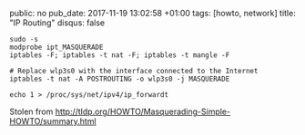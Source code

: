 public: no
pub_date: 2017-11-19 13:02:58 +01:00
tags: [howto, network]
title: "IP Routing"
disqus: false

    sudo -s
    modprobe ipt_MASQUERADE
    iptables -F; iptables -t nat -F; iptables -t mangle -F

    # Replace wlp3s0 with the interface connected to the Internet
    iptables -t nat -A POSTROUTING -o wlp3s0 -j MASQUERADE

    echo 1 > /proc/sys/net/ipv4/ip_forwardt

Stolen from <http://tldp.org/HOWTO/Masquerading-Simple-HOWTO/summary.html>
